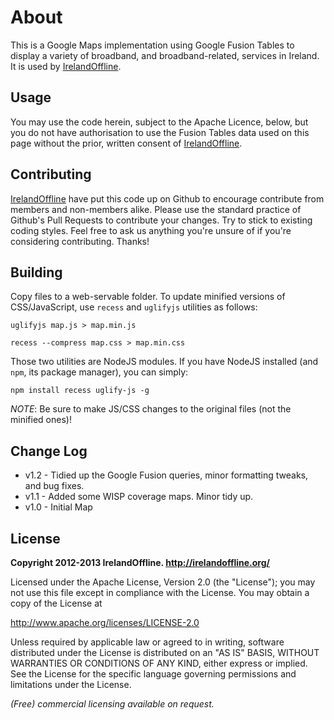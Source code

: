 About
=====
This is a Google Maps implementation using Google Fusion Tables to display a variety of broadband, and broadband-related, services in Ireland. It is used by [IrelandOffline](http://irelandoffline.org/).

Usage
-----
You may use the code herein, subject to the Apache Licence, below, but you do not have authorisation to use the Fusion Tables data used on this page without the prior, written consent of [IrelandOffline](http://irelandoffline.org/).

Contributing
------------
[IrelandOffline](http://irelandoffline.org/) have put this code up on Github to encourage contribute from members and non-members alike. Please use the standard practice of Github's Pull Requests to contribute your changes. Try to stick to existing coding styles. Feel free to ask us anything you're unsure of if you're considering contributing. Thanks!

Building
--------
Copy files to a web-servable folder. To update minified versions of CSS/JavaScript, use `recess` and `uglifyjs` utilities as follows:

``uglifyjs map.js > map.min.js``

``recess --compress map.css > map.min.css``

Those two utilities are NodeJS modules. If you have NodeJS installed (and `npm`, its package manager), you can simply:

``npm install recess uglify-js -g``

*NOTE*: Be sure to make JS/CSS changes to the original files (not the minified ones)!

Change Log
----------
* v1.2 - Tidied up the Google Fusion queries, minor formatting tweaks, and bug fixes.
* v1.1 - Added some WISP coverage maps. Minor tidy up.
* v1.0 - Initial Map

License
-------
**Copyright 2012-2013 IrelandOffline. http://irelandoffline.org/**

Licensed under the Apache License, Version 2.0 (the "License"); you may not use this file except in compliance with the License. You may obtain a copy of the License at

http://www.apache.org/licenses/LICENSE-2.0

Unless required by applicable law or agreed to in writing, software distributed under the License is distributed on an "AS IS" BASIS, WITHOUT WARRANTIES OR CONDITIONS OF ANY KIND, either express or implied. See the License for the specific language governing permissions and limitations under the License.

*(Free) commercial licensing available on request.*

